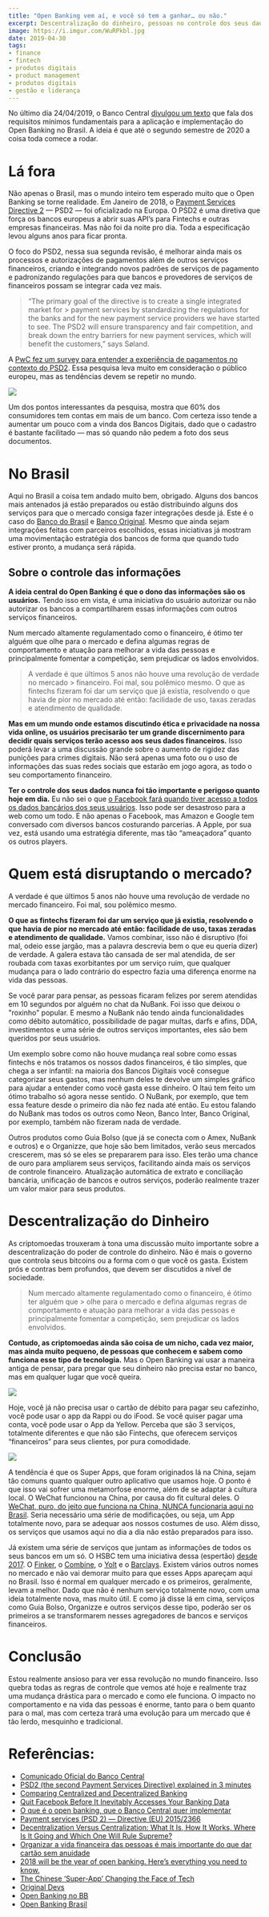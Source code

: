 ```yaml
---
title: "Open Banking vem aí, e você só tem a ganhar… ou não."
excerpt: Descentralização do dinheiro, pessoas no controle dos seus dados financeiros, produtos digitais que poderão estar preparados para essa revolução.
image: https://i.imgur.com/WuRPkbl.jpg
date: 2019-04-30
tags:
- finance
- fintech
- produtos digitais
- product management
- produtos digitais
- gestão e liderança
---
```


No último dia 24/04/2019, o Banco Central [divulgou um texto](https://www.bcb.gov.br/estabilidadefinanceira/exibenormativo?tipo=Comunicado&numero=33455) que fala dos requisitos mínimos fundamentais para a aplicação e implementação do Open Banking no Brasil. A ideia é que até o segundo semestre de 2020 a coisa toda comece a rodar.

# Lá fora

Não apenas o Brasil, mas o mundo inteiro tem esperado muito que o Open Banking se torne realidade. Em Janeiro de 2018, o [Payment Services Directive 2](https://ec.europa.eu/info/law/payment-services-psd-2-directive-eu-2015-2366_en) — PSD2 — foi oficializado na Europa. O PSD2 é uma diretiva que força os bancos europeus a abrir suas API’s para Fintechs e outras empresas financeiras. Mas não foi da noite pro dia. Toda a especificação levou alguns anos para ficar pronta.

O foco do PSD2, nessa sua segunda revisão, é melhorar ainda mais os processos e autorizações de pagamentos além de outros serviços financeiros, criando e integrando novos padrões de serviços de pagamento e padronizando regulações para que bancos e provedores de serviços de financeiros possam se integrar cada vez mais.

> “The primary goal of the directive is to create a single integrated market for > payment services by standardizing the regulations for the banks and for the new payment service providers we have started to see. The PSD2 will ensure transparency and fair competition, and break down the entry barriers for new payment services, which will benefit the customers,” says Søland.

A [PwC fez um survey para entender a experiência de pagamentos no contexto do PSD2](https://www.pwc.com/gx/en/financial-services/publications/assets/customer-experience-and-payment-behaviours-in-the-psd2.pdf). Essa pesquisa leva muito em consideração o público europeu, mas as tendências devem se repetir no mundo.

![](https://cdn-images-1.medium.com/max/1200/1*JDHwNH9u0tvGfxew_v-1Ag.png)

Um dos pontos interessantes da pesquisa, mostra que 60% dos consumidores tem contas em mais de um banco. Com certeza isso tende a aumentar um pouco com a vinda dos Bancos Digitais, dado que o cadastro é bastante facilitado — mas só quando não pedem a foto dos seus documentos.

# No Brasil

Aqui no Brasil a coisa tem andado muito bem, obrigado. Alguns dos bancos mais antenados já estão preparados ou estão distribuindo alguns dos serviços para que o mercado consiga fazer integrações desde já. Este é o caso do [Banco do Brasil](https://www.bb.com.br/pbb/pagina-inicial/bb-digital/open-banking-no-bb#/) e [Banco Original](https://developers.original.com.br/). Mesmo que ainda sejam integrações feitas com parceiros escolhidos, essas iniciativas já mostram uma movimentação estratégia dos bancos de forma que quando tudo estiver pronto, a mudança será rápida.

## Sobre o controle das informações

**A ideia central do Open Banking é que o dono das informações são os usuários.** Tendo isso em vista, é uma iniciativa do usuário autorizar ou não autorizar os bancos a compartilharem essas informações com outros serviços financeiros.

Num mercado altamente regulamentado como o financeiro, é ótimo ter alguém que olhe para o mercado e defina algumas regras de comportamento e atuação para melhorar a vida das pessoas e principalmente fomentar a competição, sem prejudicar os lados envolvidos.

> A verdade é que últimos 5 anos não houve uma revolução de verdade no mercado > financeiro. Foi mal, sou polêmico mesmo. O que as fintechs fizeram foi dar um serviço que já existia, resolvendo o que havia de pior no mercado até então: facilidade de uso, taxas zeradas e atendimento de qualidade.

**Mas em um mundo onde estamos discutindo ética e privacidade na nossa vida online, os usuários precisarão ter um grande discernimento para decidir quais serviços terão acesso aos seus dados financeiros.** Isso poderá levar a uma discussão grande sobre o aumento de rigidez das punições para crimes digitais. Não será apenas uma foto ou o uso de informações das suas redes sociais que estarão em jogo agora, as todo o seu comportamento financeiro.

**Ter o controle dos seus dados nunca foi tão importante e perigoso quanto hoje em dia.** Eu não sei o que [o Facebook fará quando tiver acesso a todos os dados bancários dos seus usuários](https://www.forbes.com/sites/curtissilver/2018/08/06/quit-facebook-before-it-inevitably-accesses-your-banking-data/#7c243bcc6877). Isso pode ser desastroso para a web como um todo. E não apenas o Facebook, mas Amazon e Google tem conversado com diversos bancos costurando parcerias. A Apple, por sua vez, está usando uma estratégia diferente, mas tão “ameaçadora” quanto os outros players.

# Quem está disruptando o mercado?

A verdade é que últimos 5 anos não houve uma revolução de verdade no mercado financeiro. Foi mal, sou polêmico mesmo.

**O que as fintechs fizeram foi dar um serviço que já existia, resolvendo o que havia de pior no mercado até então: facilidade de uso, taxas zeradas e atendimento de qualidade.** Vamos combinar, isso não é disruptivo (foi mal, odeio esse jargão, mas a palavra descrevia bem o que eu queria dizer) de verdade. A galera estava tão cansada de ser mal atendida, de ser roubada com taxas exorbitantes por um serviço ruim, que qualquer mudança para o lado contrário do espectro fazia uma diferença enorme na vida das pessoas.

Se você parar para pensar, as pessoas ficaram felizes por serem atendidas em 10 segundos por alguém no chat da NuBank. Foi isso que deixou o "roxinho" popular. E mesmo a NuBank não tendo ainda funcionalidades como débito automático, possibilidade de pagar multas, darfs e afins, DDA, investimentos e uma série de outros serviços importantes, eles são bem queridos por seus usuários.

Um exemplo sobre como não houve mudança real sobre como essas fintechs e nós tratamos os nossos dados financeiros, é tão simples, que chega a ser infantil: na maioria dos Bancos Digitais você consegue categorizar seus gastos, mas nenhum deles te devolve um simples gráfico para ajudar a entender como você gasta esse dinheiro. O Itaú tem feito um ótimo trabalho só agora nesse sentido. O NuBank, por exemplo, que tem essa feature desde o primeiro dia não fez nada até então. Eu estou falando do NuBank mas todos os outros como Neon, Banco Inter, Banco Original, por exemplo, também não fizeram nada de verdade.

Outros produtos como Guia Bolso (que já se conecta com o Amex, NuBank e outros) e o Organizze, que hoje são bem limitados, verão seus mercados crescerem, mas só se eles se prepararem para isso. Eles terão uma chance de ouro para ampliarem seus serviços, facilitando ainda mais os serviços de controle financeiro. Atualização automática de extrato e conciliação bancária, unificação de bancos e outros serviços, poderão realmente trazer um valor maior para seus produtos.

# Descentralização do Dinheiro

As criptomoedas trouxeram à tona uma discussão muito importante sobre a descentralização do poder de controle do dinheiro. Não é mais o governo que controla seus bitcoins ou a forma com o que você os gasta. Existem prós e contras bem profundos, que devem ser discutidos a nível de sociedade.

> Num mercado altamente regulamentado como o financeiro, é ótimo ter alguém que > olhe para o mercado e defina algumas regras de comportamento e atuação para melhorar a vida das pessoas e principalmente fomentar a competição, sem prejudicar os lados envolvidos.

**Contudo, as criptomoedas ainda são coisa de um nicho, cada vez maior, mas ainda muito pequeno, de pessoas que conhecem e sabem como funciona esse tipo de tecnologia.** Mas o Open Banking vai usar a maneira antiga de pensar, para pregar que seu dinheiro não precisa estar no banco, mas em qualquer lugar que você queira.

![](https://cdn-images-1.medium.com/max/1200/1*9HZeUt6Zqc5JWaTt8KDNsA.png)

Hoje, você já não precisa usar o cartão de débito para pagar seu cafezinho, você pode usar o app da Rappi ou do iFood. Se você quiser pagar uma conta, você pode usar o App da Yellow. Perceba que são 3 serviços, totalmente diferentes e que não são Fintechs, que oferecem serviços “financeiros” para seus clientes, por pura comodidade.

![](https://cdn-images-1.medium.com/max/800/1*qGnBXDqYvUO98eR_LclNhg.gif)

A tendência é que os Super Apps, que foram originados lá na China, sejam tão comuns quanto qualquer outro aplicativo que usamos hoje. O ponto é que isso vai sofrer uma metamorfose enorme, além de se adaptar à cultura local. O WeChat funcionou na China, por causa do fit cultural deles. O [WeChat, puro, do jeito que funciona na China, NUNCA funcionaria aqui no Brasil](https://www.youtube.com/watch?v=RVup4xqY8Cg). Seria necessário uma série de modificações, ou seja, um App totalmente novo, para se adequar aos nossos costumes de uso. Além disso, os serviços que usamos aqui no dia a dia não estão preparados para isso.

Já existem uma série de serviços que juntam as informações de todos os seus bancos em um só. O HSBC tem uma iniciativa dessa (espertão) [desde 2017](https://www.moneysavingexpert.com/news/2017/09/new-hsbc-app-will-show-all-your-accounts---even-if-theyre-with-its-rivals/). O [Finker](https://www.finker.co/), o [Combine](https://getcombine.com/), o [Yolt](https://www.yolt.com/) e o [Barclays](https://www.barclays.co.uk/ways-to-bank/account-aggregation/). Existem vários outros nomes no mercado e não vai demorar muito para que esses Apps apareçam aqui no Brasil. Isso é normal em qualquer mercado e os primeiros, geralmente, levam a melhor. Dado que não é nenhum serviço totalmente novo, com uma ideia totalmente nova, mas muito útil. E como já disse lá em cima, serviços como Guia Bolso, Organizze e outros serviços desse tipo, poderão ser os primeiros a se transformarem nesses agregadores de bancos e serviços financeiros. 

# Conclusão

Estou realmente ansioso para ver essa revolução no mundo financeiro. Isso quebra todas as regras de controle que vemos até hoje e realmente traz uma mudança drástica para o mercado e como ele funciona. O impacto no comportamento e na vida das pessoas é enorme, tanto para o bem quanto para o mal, mas com certeza trará uma evolução para um mercado que é tão lerdo, mesquinho e tradicional.

# Referências:

* [Comunicado Oficial do Banco
Central](https://www.bcb.gov.br/estabilidadefinanceira/exibenormativo?tipo=Comunicado&numero=33455)
* [PSD2 (the second Payment Services Directive) explained in 3
minutes](https://www.nexusgroup.com/blog/psd2-second-payment-services-3-minutes/)
* [Comparing Centralized and Decentralized
Banking](http://www.usbe.umu.se/digitalAssets/90/90697_ues838.pdf)
* [Quit Facebook Before It Inevitably Accesses Your Banking
Data](https://www.forbes.com/sites/curtissilver/2018/08/06/quit-facebook-before-it-inevitably-accesses-your-banking-data/#7c243bcc6877)
* [O que é o open banking, que o Banco Central quer
implementar](https://www.nexojornal.com.br/expresso/2019/04/28/O-que-Ã©-o-open-banking-que-o-Banco-Central-quer-implementar)
* [Payment services (PSD 2) — Directive (EU)
2015/2366](https://ec.europa.eu/info/law/payment-services-psd-2-directive-eu-2015-2366_en)
* [Decentralization Versus Centralization: What It Is, How It Works, Where Is It
Going and Which One Will Rule
Supreme?](https://hackernoon.com/decentralization-versus-centralization-what-it-is-how-it-works-where-is-it-going-and-which-one-a725de8426ec)
* [Organizar a vida financeira das pessoas é mais importante do que dar cartão sem
anuidade](https://diegoeis.com/organizar-a-vida-financeira-das-pessoas-e-melhor-que-cartao-sem-anuidade/)
* [2018 will be the year of open banking. Here’s everything you need to
know.](https://thenextweb.com/worldofbanking/2018/06/27/openbanking/)
* [The Chinese ‘Super-App’ Changing the Face of
Tech](https://fleximize.com/articles/006663/chinese-super-app-changing-tech)
* [Original Devs](https://developers.original.com.br/services#connect)
* [Open Banking no
BB](https://www.bb.com.br/pbb/pagina-inicial/bb-digital/open-banking-no-bb#/)
* [Open Banking Brasil](https://openbankingbrasil.com.br/)